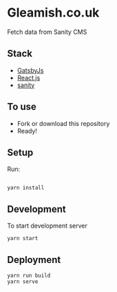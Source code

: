 # Gleamish.co.uk


Fetch data from Sanity CMS

## Stack

- [GatsbyJs](https://www.gatsbyjs.org/)
- [React.js](https://reactjs.org/)
- [sanity](https://www.sanity.io/)

## To use

- Fork or download this repository
- Ready!

## Setup

Run:

```

yarn install

```

## Development

To start development server

```
yarn start
```

## Deployment

```
yarn run build
yarn serve
```
